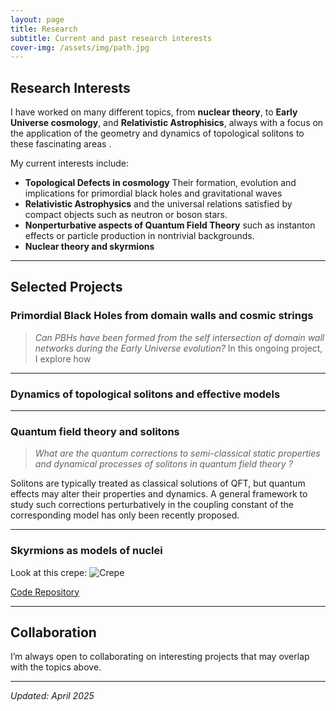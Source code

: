 ```yaml
---
layout: page
title: Research
subtitle: Current and past research interests
cover-img: /assets/img/path.jpg
---
```


## Research Interests

I have worked on many different topics, from **nuclear theory**, to **Early Universe cosmology**, and **Relativistic Astrophisics**, always with a focus on the application of the geometry and dynamics of topological solitons to these fascinating areas .

My current interests include:

- **Topological Defects in cosmology** Their formation, evolution and implications for primordial black holes and gravitational waves
- **Relativistic Astrophysics** and the universal relations satisfied by compact objects such as neutron or boson stars.
- **Nonperturbative aspects of Quantum Field Theory** such as instanton effects or particle production in nontrivial backgrounds.
- **Nuclear theory and skyrmions** 

---

## Selected Projects

###  Primordial Black Holes from domain walls and cosmic strings

> *Can PBHs have been formed from the self intersection of domain wall networks during the Early Universe evolution?*
In this ongoing project, I explore how


---

###  Dynamics of topological solitons and effective models




---
###  Quantum field theory and solitons

> *What are the quantum corrections to semi-classical static properties and dynamical processes of solitons in quantum field theory ?*

Solitons are typically treated as classical solutions of QFT, but quantum effects may alter their properties and dynamics. A general framework to study such corrections perturbatively in the coupling constant of the corresponding model has only been recently proposed.

---


###  Skyrmions as models of nuclei

Look at this crepe:  ![Crepe](/assets/img/crepe.jpg)

[Code Repository](https://github.com/yourusername/microstate-counting)

---

## Collaboration 

I’m always open to collaborating on interesting projects that may overlap with the topics above.



---

_Updated: April 2025_
